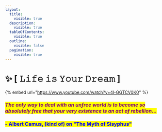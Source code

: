 ```yaml
---
layout:
  title:
    visible: true
  description:
    visible: true
  tableOfContents:
    visible: true
  outline:
    visible: false
  pagination:
    visible: true
---
```


# ✨ \[ 𝙻𝚒𝚏𝚎 𝚒𝚜 𝚈𝚘𝚞𝚛 𝙳𝚛𝚎𝚊𝚖 ]

{% embed url="https://www.youtube.com/watch?v=4I-GGTCV0K0" %}

### _<mark style="color:purple;">The only way to deal with an unfree world is to become so absolutely free that your very existence is an act of rebellion...</mark>_

### <mark style="color:blue;">- Albert Camus, (kind of) on "The Myth of Sisyphus"</mark>
